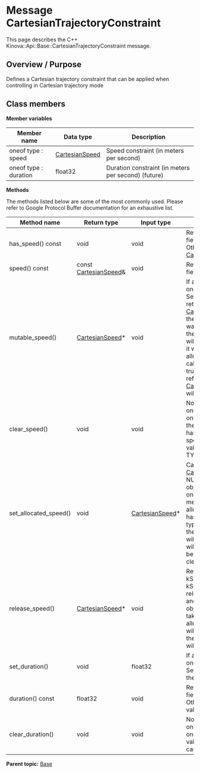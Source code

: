 # Message CartesianTrajectoryConstraint

This page describes the C++ Kinova::Api::Base::CartesianTrajectoryConstraint message.

## Overview / Purpose

Defines a Cartesian trajectory constraint that can be applied when controlling in Cartesian trajectory mode

## Class members

 **Member variables** 

|Member name|Data type|Description|
|-----------|---------|-----------|
|oneof type : speed| [CartesianSpeed](msg_Base_CartesianSpeed.md#)|Speed constraint \(in meters per second\)|
|oneof type : duration|float32|Duration constraint \(in meters per second\) \(future\)|

 **Methods** 

The methods listed below are some of the most commonly used. Please refer to Google Protocol Buffer documentation for an exhaustive list.

|Method name|Return type|Input type|Description|
|-----------|-----------|----------|-----------|
|has\_speed\(\) const|void|void|Returns the current value of the field if oneof case is kSpeed. Otherwise, returns [CartesianSpeed](msg_Base_CartesianSpeed.md#)::default\_instance\(\)|
|speed\(\) const|const [CartesianSpeed](msg_Base_CartesianSpeed.md#)&|void|Returns the current value of the field if oneof case is kSpeed|
|mutable\_speed\(\)| [CartesianSpeed](msg_Base_CartesianSpeed.md#)\*|void|If any other oneof field in the same oneof is set, calls clear\_type\(\). Sets the oneof case to kSpeed and returns a pointer to the mutable [CartesianSpeed](msg_Base_CartesianSpeed.md#) object that stores the field's value. If the oneof case was not kSpeed prior to the call, then the returned [CartesianSpeed](msg_Base_CartesianSpeed.md#) will have none of its fields set \(i.e. it will be identical to a newly-allocated [CartesianSpeed](msg_Base_CartesianSpeed.md#)\). After calling this, has\_speed\(\) will return true, speed\(\) will return a reference to the same instance of [CartesianSpeed](msg_Base_CartesianSpeed.md#) and type\_case\(\) will return kSpeed|
|clear\_speed\(\)|void|void|Nothing will be changed if the oneof case is not kSpeed. If the oneof case equals kSpeed, frees the field and clears the oneof case. has\_speed\(\) will return false, speed\(\) will return the default value and type\_case\(\) will return TYPE\_NOT\_SET.|
|set\_allocated\_speed\(\)|void| [CartesianSpeed](msg_Base_CartesianSpeed.md#)\*|Calls clear\_type\(\). If the [CartesianSpeed](msg_Base_CartesianSpeed.md#) pointer is not NULL: Sets the [CartesianSpeed](msg_Base_CartesianSpeed.md#) object to the field and sets the oneof case to kSpeed. The message takes ownership of the allocated [CartesianSpeed](msg_Base_CartesianSpeed.md#) object, has\_speed\(\) will return true and type\_case\(\) will return kSpeed. If the pointer is NULL, has\_speed\(\) will return false and type\_case\(\) will return TYPE\_NOT\_SET. \(The behavior is like calling clear\_type\(\)\)|
|release\_speed\(\)| [CartesianSpeed](msg_Base_CartesianSpeed.md#)\*|void|Returns NULL if oneof case is not kSpeed. If the oneof case is kSpeed, clears the oneof case, releases the ownership of the field and returns the pointer of the type object. After calling this, caller takes the ownership of the allocated type object, has\_speed\(\) will return false, speed\(\) will return the default value and type\_case\(\) will return TYPE\_NOT\_SET.|
|set\_duration\(\)|void|float32|If any other oneof field in the same oneof is set, calls clear\_type\(\). Sets the value of this field and sets the oneof case to kDuration.|
|duration\(\) const|float32|void|Returns the current value of the field if oneof case is kDuration. Otherwise, returns the default value.|
|clear\_duration\(\)|void|void|Nothing will be changed if the oneof case is not kDuration. If the oneof case is kDuration, clears the value of the field and the oneof case|

**Parent topic:** [Base](../references/summary_Base.md)

